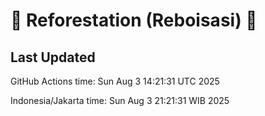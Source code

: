 
# 🌳 Reforestation (Reboisasi) 🌲

## Last Updated

GitHub Actions time: Sun Aug  3 14:21:31 UTC 2025

Indonesia/Jakarta time: Sun Aug  3 21:21:31 WIB 2025
